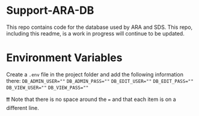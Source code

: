 # Support-ARA-DB

This repo contains code for the database used by ARA and SDS. This repo, including this readme, is a work in progress will continue to be updated.

# Environment Variables
Create a `.env` file in the project folder and add the following information there:
`DB_ADMIN_USER=""`
`DB_ADMIN_PASS=""`
`DB_EDIT_USER=""`
`DB_EDIT_PASS=""`
`DB_VIEW_USER=""`
`DB_VIEW_PASS=""`


:exclamation::exclamation: Note that there is no space around the `=` and that each item is on a different line.

